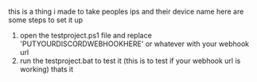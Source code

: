 this is a thing i made to take peoples ips and their device name 
here are some steps to set it up
1. open the testproject.ps1 file and replace 'PUTYOURDISCORDWEBHOOKHERE' or whatever with your webhook url
2. run the testproject.bat to test it (this is to test if your webhook url is working)
thats it
